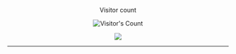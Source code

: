 <div align="center"> 
  <p>Visitor count</p>
  <img src="https://profile-counter.glitch.me/salvaridou/count.svg" alt="Visitor's Count" />
</div>

<p align="center">
  <img src="https://skillicons.dev/icons?i=python,r,java,html,css" />
</p>

<hr>
